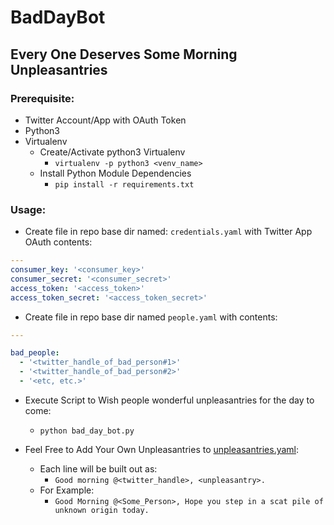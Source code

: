 # BadDayBot

## Every One Deserves Some Morning Unpleasantries


### Prerequisite:

* Twitter Account/App with OAuth Token
* Python3
* Virtualenv
  * Create/Activate python3 Virtualenv
    * `virtualenv -p python3 <venv_name>`
  * Install Python Module Dependencies
    * `pip install -r requirements.txt`

### Usage:

* Create file in repo base dir named: `credentials.yaml` with Twitter App OAuth contents:

```yaml
---
consumer_key: '<consumer_key>'
consumer_secret: '<consumer_secret>'
access_token: '<access_token>'
access_token_secret: '<access_token_secret>'
```

* Create file in repo base dir named `people.yaml` with contents:

```yaml
---

bad_people:
  - '<twitter_handle_of_bad_person#1>'
  - '<twitter_handle_of_bad_person#2>'
  - '<etc, etc.>'

```

* Execute Script to Wish people wonderful unpleasantries for the day to come:

  * `python bad_day_bot.py`


* Feel Free to Add Your Own Unpleasantries to [unpleasantries.yaml](unpleasantries.yaml):

  * Each line will be built out as:
    * `Good morning @<twitter_handle>, <unpleasantry>.`
  * For Example:
    * `Good Morning @<Some_Person>, Hope you step in a scat pile of unknown origin today.`


